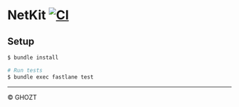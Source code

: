 # NetKit [![CI](https://github.com/0xGHOZT/swift-netkit/workflows/CI/badge.svg?branch=main)](https://github.com/0xGHOZT/swift-netkit/actions/workflows/ci.yml?query=branch%3Amain)

## Setup

```sh
$ bundle install

# Run tests
$ bundle exec fastlane test
```

---

© GHOZT